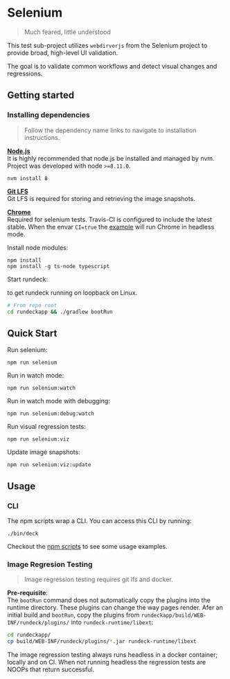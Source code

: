 Selenium
========
> Much feared, little understood

This test sub-project utilizes `webdirverjs` from the Selenium project
to provide broad, high-level UI validation.

The goal is to validate common workflows and detect visual changes
and regressions.

## Getting started

### Installing dependencies
> Follow the dependency name links to navigate to installation instructions.


[**Node.js**](https://github.com/creationix/nvm#install-script)  
It is highly recommended that node.js be installed and managed by nvm. Project was developed with node ```>=8.11.0```.
```
nvm install 8
```

[**Git LFS**](https://git-lfs.github.com/)  
Git LFS is required for storing and retrieving the image snapshots.

[**Chrome**](https://www.google.com/chrome/)  
Required for selenium tests. Travis-CI is configured to include the latest stable.
When the envar ```CI=true``` the [example](./__tests__/selenium-login.test.ts) will run Chrome in headless mode.

Install node modules:  
```
npm install
npm install -g ts-node typescript
```

Start rundeck:

to get rundeck running on loopback on Linux.
```bash
# From repo root
cd rundeckapp && ./gradlew bootRun
```

## Quick Start
Run selenium:
```
npm run selenium
```

Run in watch mode:
```
npm run selenium:watch
```

Run in watch mode with debugging:
```
npm run selenium:debug:watch
```

Run  visual regression tests:
```
npm run selenium:viz
```

Update image snapshots:
```
npm run selenium:viz:update
```

## Usage

### CLI
The npm scripts wrap a CLI. You can access this CLI by running:
```
./bin/deck
```

Checkout the [npm scripts](./package.json) to see some usage examples.

### Image Regresion Testing
> Image regression testing requires git lfs and docker.

**Pre-requisite**:  
The `bootRun` command does not automatically copy the plugins into the runtime directory.
These plugins can change the way pages render.
Afer an initial build and `bootRun`, copy the plugins from `rundeckapp/build/WEB-INF/rundeck/plugins/` into `rundeck-runtime/libext`:
```bash
cd rundeckapp/
cp build/WEB-INF/rundeck/plugins/*.jar rundeck-runtime/libext
```

The image regression testing always runs headless in a docker container; locally and on CI.
When not running headless the regression tests are NOOPs that return successful.